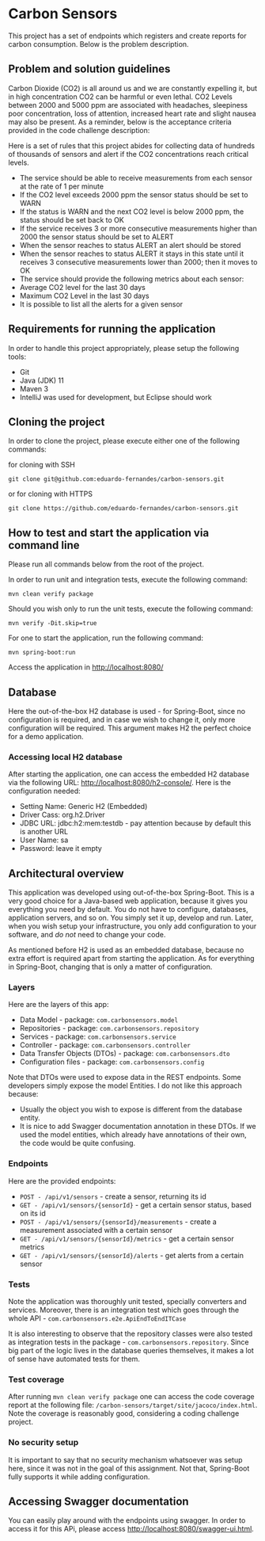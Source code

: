 # Carbon Sensors

This project has a set of endpoints which registers and create reports for carbon consumption. Below is the problem description.

## Problem and solution guidelines

Carbon Dioxide (CO2) is all around us and we are constantly expelling it, but in high concentration CO2 can be harmful or even lethal. CO2 Levels between 2000 and 5000 ppm are associated with headaches, sleepiness poor concentration, loss of attention, increased heart rate and slight nausea may also be present. As a reminder, below is the acceptance criteria provided in the code challenge description:

Here is a set of rules that this project abides for collecting data of hundreds of thousands of sensors and alert if the CO2 concentrations reach critical levels.

 - The service should be able to receive measurements from each sensor at
the rate of 1 per minute
 - If the CO2 level exceeds 2000 ppm the sensor status should be set to WARN
-  If the status is WARN and the next CO2 level is below 2000 ppm, the status should be set back to OK
 - If the service receives 3 or more consecutive measurements higher than
2000 the sensor status should be set to ALERT
 - When the sensor reaches to status ALERT an alert should be stored
 - When the sensor reaches to status ALERT it stays in this state until it receives 3
consecutive measurements lower than 2000; then it moves to OK
 - The service should provide the following metrics about each sensor:
 - Average CO2 level for the last 30 days
 - Maximum CO2 Level in the last 30 days
 - It is possible to list all the alerts for a given sensor

## Requirements for running the application
In order to handle this project appropriately, please setup the following tools:

 - Git
 - Java (JDK) 11
 - Maven 3
 - IntelliJ was used for development, but Eclipse should work

## Cloning the project
In order to clone the project, please execute either one of the following commands:
 
for cloning with SSH
```
git clone git@github.com:eduardo-fernandes/carbon-sensors.git
```
 
or for cloning with HTTPS
 
```
git clone https://github.com/eduardo-fernandes/carbon-sensors.git
```

## How to test and start the application via command line
Please run all commands below from the root of the project.
 
In order to run unit and integration tests, execute the following command:
 
```
mvn clean verify package
```
 
Should you wish only to run the unit tests, execute the following command:
 
```
mvn verify -Dit.skip=true
```
 
For one to start the application, run the following command:
 
```
mvn spring-boot:run
```

Access the application in [http://localhost:8080/](http://localhost:8080/)

## Database
Here the out-of-the-box H2 database is used - for Spring-Boot, since no configuration is required, and in case we wish to change it, only more configuration will be required. This argument makes H2 the perfect choice for a demo application.

### Accessing local H2 database
After starting the application, one can access the embedded H2 database via the following URL: [http://localhost:8080/h2-console/](http://localhost:8080/h2-console/). Here is the configuration needed:
 - Setting Name: Generic H2 (Embedded)
 - Driver Cass: org.h2.Driver
 - JDBC URL: jdbc:h2:mem:testdb - pay attention because by default this is another URL
 - User Name: sa
 - Password: leave it empty
 
## Architectural overview
This application was developed using out-of-the-box Spring-Boot. This is a very good choice for a Java-based web application, because it gives you everything you need by default. You do not have to configure, databases, application servers, and so on. You simply set it up, develop and run. Later, when you wish setup your infrastructure, you only add configuration to your software, and _do not_ need to change your code.

As mentioned before H2 is used as an embedded database, because no extra effort is required apart from starting the application. As for everything in Spring-Boot, changing that is only a matter of configuration.

### Layers
Here are the layers of this app:

- Data Model - package: `com.carbonsensors.model`
- Repositories - package: `com.carbonsensors.repository`
- Services - package: `com.carbonsensors.service`
- Controller - package: `com.carbonsensors.controller`
- Data Transfer Objects (DTOs) - package: `com.carbonsensors.dto`
- Configuration files - package: `com.carbonsensors.config`

Note that DTOs were used to expose data in the REST endpoints. Some developers simply expose the model Entities. I do not like this approach because: 
- Usually the object you wish to expose is different from the database entity.
- It is nice to add Swagger documentation annotation in these DTOs. If we used the model entities, which already have annotations of their own, the code would be quite confusing.

### Endpoints
Here are the provided endpoints:
 - `POST - /api/v1/sensors` - create a sensor, returning its id
 - `GET - /api/v1/sensors/{sensorId}` - get a certain sensor status, based on its id
 - `POST - /api/v1/sensors/{sensorId}/measurements` - create a measurement associated with a certain sensor
 - `GET - /api/v1/sensors/{sensorId}/metrics` - get a certain sensor metrics
 - `GET - /api/v1/sensors/{sensorId}/alerts` - get alerts from a certain sensor
 
### Tests

Note the application was thoroughly unit tested, specially converters and services. Moreover, there is an integration test which goes through the whole API - `com.carbonsensors.e2e.ApiEndToEndITCase`

It is also interesting to observe that the repository classes were also tested as integration tests in the package - `com.carbonsensors.repository`. Since big part of the logic lives in the database queries themselves, it makes a lot of sense have automated tests for them.

### Test coverage
After running  `mvn clean verify package` one can access the code coverage report at the following file: `/carbon-sensors/target/site/jacoco/index.html`. Note the coverage is reasonably good, considering a coding challenge project.

### No security setup
It is important to say that no security mechanism whatsoever was setup here, since it was not in the goal of this assignment. Not that, Spring-Boot fully supports it while adding configuration.

## Accessing Swagger documentation
You can easily play around with the endpoints using swagger. In order to access it for this APi, please access [http://localhost:8080/swagger-ui.html](http://localhost:8080/swagger-ui.html).
 
 